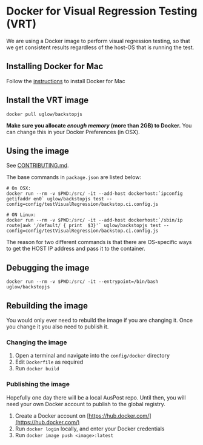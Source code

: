 # Docker for Visual Regression Testing (VRT)

We are using a Docker image to perform visual regression testing, so that we get consistent results regardless of 
the host-OS that is running the test. 

## Installing Docker for Mac

Follow the [instructions](https://docs.docker.com/docker-for-mac/install/#download-docker-for-mac) to install Docker for Mac

## Install the VRT image

```
docker pull uglow/backstopjs
```

**Make sure you allocate *enough memory* (more than 2GB) to Docker.** You can change this in your Docker Preferences (in OSX).


## Using the image

See [CONTRIBUTING.md](../../CONTRIBUTING.md).


The base commands in `package.json` are listed below:

```
# On OSX:
docker run --rm -v $PWD:/src/ -it --add-host dockerhost:`ipconfig getifaddr en0` uglow/backstopjs test --config=config/testVisualRegression/backstop.ci.config.js

# ON Linux:
docker run --rm -v $PWD:/src/ -it --add-host dockerhost:`/sbin/ip route|awk '/default/ { print  $3}'` uglow/backstopjs test --config=config/testVisualRegression/backstop.ci.config.js
```

The reason for two different commands is that there are OS-specific ways to get the HOST IP address and
pass it to the container.


## Debugging the image

```
docker run --rm -v $PWD:/src/ -it --entrypoint=/bin/bash uglow/backstopjs
```

## Rebuilding the image

You would only ever need to rebuild the image if you are changing it. Once you change it you also need to publish it.

### Changing the image

1. Open a terminal and navigate into the `config/docker` directory
2. Edit `Dockerfile` as required
3. Run `docker build`

### Publishing the image

Hopefully one day there will be a local AusPost repo. Until then, you will need your own Docker account to publish to
the global registry.

1. Create a Docker account on [https://hub.docker.com/](https://hub.docker.com/) 
2. Run `docker login` locally, and enter your Docker credentials
3. Run `docker image push <image>:latest`
